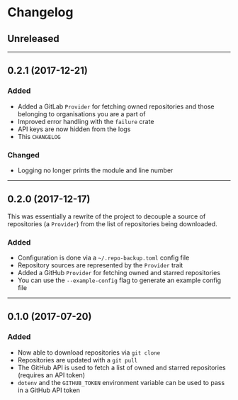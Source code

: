 # Changelog

## Unreleased

---

## 0.2.1 (2017-12-21)

### Added

- Added a GitLab `Provider` for fetching owned repositories and those belonging
  to organisations you are a part of
- Improved error handling with the `failure` crate
- API keys are now hidden from the logs
- This `CHANGELOG`

### Changed 

- Logging no longer prints the module and line number 

---

## 0.2.0 (2017-12-17)

This was essentially a rewrite of the project to decouple a source of 
repositories (a `Provider`) from the list of repositories being downloaded.

### Added

- Configuration is done via a `~/.repo-backup.toml` config file
- Repository sources are represented by the `Provider` trait
- Added a GitHub `Provider` for fetching owned and starred repositories
- You can use the `--example-config` flag to generate an example config file

---

## 0.1.0 (2017-07-20)

### Added

- Now able to download repositories via `git clone`
- Repositories are updated with a `git pull`
- The GitHub API is used to fetch a list of owned and starred repositories 
  (requires an API token)
- `dotenv` and the `GITHUB_TOKEN` environment variable can be used to pass in a
  GitHub API token